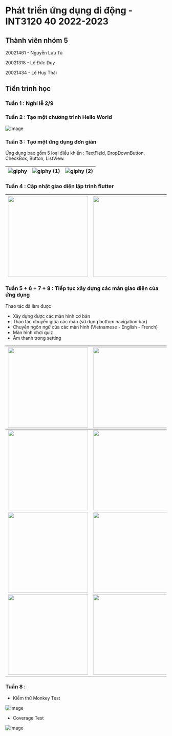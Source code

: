 # Phát triển ứng dụng di động - INT3120 40 2022-2023

## Thành viên nhóm 5

20021461 - Nguyễn Lưu Tú

20021318 - Lê Đức Duy

20021434 - Lê Huy Thái

## Tiến trình học

### Tuần 1 : Nghỉ lễ 2/9

### Tuần 2 : Tạo một chương trình Hello World

![image](https://user-images.githubusercontent.com/80797703/190573293-788bbbf1-a283-47fa-888b-97d9efc478fa.png)

### Tuần 3 : Tạo một ứng dụng đơn giản

Ứng dụng bao gồm 5 loại điều khiển : TextField, DropDownButton, CheckBox, Button, ListView.

| ![giphy](https://user-images.githubusercontent.com/80797703/191796206-f8a35a13-caa8-4fbc-bc93-19b6f21cf32e.gif) | ![giphy (1)](https://user-images.githubusercontent.com/80797703/191796240-f865aa0d-f4e9-488e-bf76-a959c3b3089c.gif) | ![giphy (2)](https://user-images.githubusercontent.com/80797703/191796251-a807f420-883c-4166-82ba-d6d6296dbe4e.gif) |
|---|---|---|

### Tuần 4 : Cập nhật giao diện lập trình flutter

| <img src="https://user-images.githubusercontent.com/80797703/193206530-952f5aba-0572-4bcc-9905-bdfcc93c28de.jpg" alt="" width="250"/> | <img src="https://user-images.githubusercontent.com/80797703/193206584-7d17ec9a-6e75-48fd-8382-9f85da86501c.jpg" alt="" width="250"/> |
|---|---|

### Tuần 5 + 6 + 7 + 8 : Tiếp tục xây dựng các màn giao diện của ứng dụng
Thao tác đã làm được
- Xây dựng được các màn hình cơ bản
- Thao tác chuyển giữa các màn (sử dụng bottom navigation bar)
- Chuyển ngôn ngữ của các màn hình (Vietnamese - English - French)
- Màn hình chơi quiz
- Âm thanh trong setting

| <img src="https://user-images.githubusercontent.com/80797703/198460772-82194ccd-82a6-4429-b556-5ddf666fd3ab.png" alt="" width="250"/> | <img src="https://user-images.githubusercontent.com/80797703/198460916-95a6a5e6-bbf4-4a10-a0c6-74752fa007c2.png" alt="" width="250"/> | <img src="https://user-images.githubusercontent.com/80797703/198461080-1d359f2b-00c5-472b-953e-94d05bb99fc0.png" alt="" width="250"/> |
|---|---|---|
| <img src="https://user-images.githubusercontent.com/80797703/198461274-0c083ef6-9d10-4d1f-b20f-06756edc9461.png" alt="" width="250"/> | <img src="https://user-images.githubusercontent.com/80797703/198461477-940a967d-e3d5-4d54-86f1-f489fb3e6e8f.png" alt="" width="250"/> | <img src="https://user-images.githubusercontent.com/80797703/198461623-7db9cb54-76cc-4504-960c-ce937fdc3489.png" alt="" width="250"/> |
| <img src="https://user-images.githubusercontent.com/80797703/198464338-101afbf8-e506-4fd8-afae-7ff14bc70840.png" alt="" width="250"/> | <img src="https://user-images.githubusercontent.com/80797703/198464644-1c35332c-7b54-4bb1-840b-17f5c7d88987.png" alt="" width="250"/> | <img src="https://user-images.githubusercontent.com/80797703/198465122-a2455f40-2dca-4a93-8907-b2fb3dab64e8.png" alt="" width="250"/> |
| <img src="https://user-images.githubusercontent.com/80797703/198465552-0b629d06-7167-4d9f-b02f-1f5b110371c0.png" alt="" width="250"/> | <img src="https://user-images.githubusercontent.com/80797703/198465902-be504274-a275-4949-b0cb-b97d85898927.png" alt="" width="250"/> | <img src="https://user-images.githubusercontent.com/80797703/198466159-9706c6c5-38f0-4bc1-b43b-fda7703714be.png" alt="" width="250"/> |

### Tuần 8 : 
- Kiểm thử Monkey Test

![image](https://user-images.githubusercontent.com/80797703/198521752-922a7909-3e61-4cc3-9350-8b0553f4cd77.png)


- Coverage Test

![image](https://user-images.githubusercontent.com/80797703/199882565-6aa31830-00aa-467c-996e-09aec046abfb.png)







